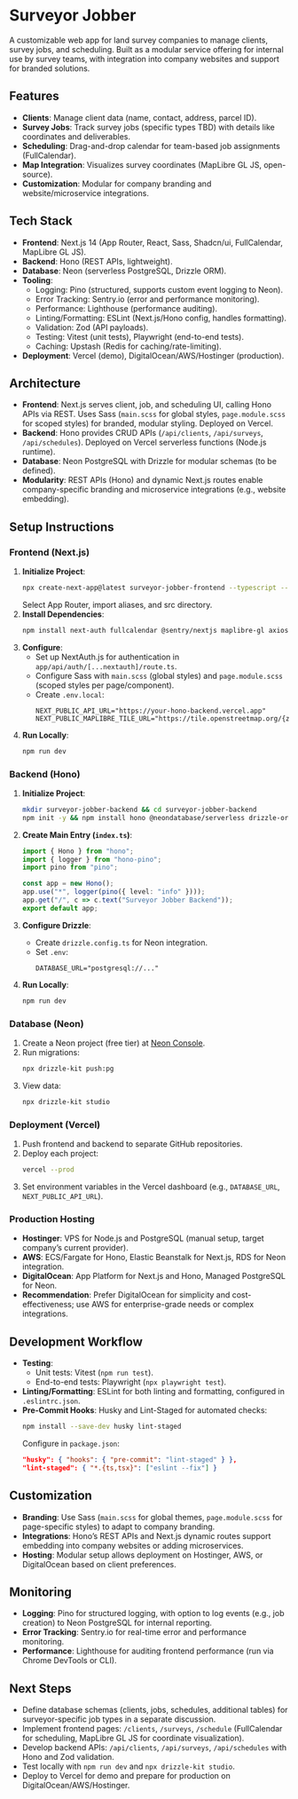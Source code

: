 # Surveyor Jobber

A customizable web app for land survey companies to manage clients, survey jobs, and scheduling. Built as a modular service offering for internal use by survey teams, with integration into company websites and support for branded solutions.

## Features

- **Clients**: Manage client data (name, contact, address, parcel ID).
- **Survey Jobs**: Track survey jobs (specific types TBD) with details like coordinates and deliverables.
- **Scheduling**: Drag-and-drop calendar for team-based job assignments (FullCalendar).
- **Map Integration**: Visualizes survey coordinates (MapLibre GL JS, open-source).
- **Customization**: Modular for company branding and website/microservice integrations.

## Tech Stack

- **Frontend**: Next.js 14 (App Router, React, Sass, Shadcn/ui, FullCalendar, MapLibre GL JS).
- **Backend**: Hono (REST APIs, lightweight).
- **Database**: Neon (serverless PostgreSQL, Drizzle ORM).
- **Tooling**:
  - Logging: Pino (structured, supports custom event logging to Neon).
  - Error Tracking: Sentry.io (error and performance monitoring).
  - Performance: Lighthouse (performance auditing).
  - Linting/Formatting: ESLint (Next.js/Hono config, handles formatting).
  - Validation: Zod (API payloads).
  - Testing: Vitest (unit tests), Playwright (end-to-end tests).
  - Caching: Upstash (Redis for caching/rate-limiting).
- **Deployment**: Vercel (demo), DigitalOcean/AWS/Hostinger (production).

## Architecture

- **Frontend**: Next.js serves client, job, and scheduling UI, calling Hono APIs via REST. Uses Sass (`main.scss` for global styles, `page.module.scss` for scoped styles) for branded, modular styling. Deployed on Vercel.
- **Backend**: Hono provides CRUD APIs (`/api/clients`, `/api/surveys`, `/api/schedules`). Deployed on Vercel serverless functions (Node.js runtime).
- **Database**: Neon PostgreSQL with Drizzle for modular schemas (to be defined).
- **Modularity**: REST APIs (Hono) and dynamic Next.js routes enable company-specific branding and microservice integrations (e.g., website embedding).

## Setup Instructions

### Frontend (Next.js)

1. **Initialize Project**:
   ```bash
   npx create-next-app@latest surveyor-jobber-frontend --typescript --eslint
   ```
   Select App Router, import aliases, and src directory.
2. **Install Dependencies**:
   ```bash
   npm install next-auth fullcalendar @sentry/nextjs maplibre-gl axios zod sass @playwright/test vitest husky lint-staged
   ```
3. **Configure**:
   - Set up NextAuth.js for authentication in `app/api/auth/[...nextauth]/route.ts`.
   - Configure Sass with `main.scss` (global styles) and `page.module.scss` (scoped styles per page/component).
   - Create `.env.local`:
     ```env
     NEXT_PUBLIC_API_URL="https://your-hono-backend.vercel.app"
     NEXT_PUBLIC_MAPLIBRE_TILE_URL="https://tile.openstreetmap.org/{z}/{x}/{y}.png"
     ```
4. **Run Locally**:
   ```bash
   npm run dev
   ```

### Backend (Hono)

1. **Initialize Project**:
   ```bash
   mkdir surveyor-jobber-backend && cd surveyor-jobber-backend
   npm init -y && npm install hono @neondatabase/serverless drizzle-orm drizzle-kit pino zod
   ```
2. **Create Main Entry (`index.ts`)**:

   ```typescript
   import { Hono } from "hono";
   import { logger } from "hono-pino";
   import pino from "pino";

   const app = new Hono();
   app.use("*", logger(pino({ level: "info" })));
   app.get("/", c => c.text("Surveyor Jobber Backend"));
   export default app;
   ```

3. **Configure Drizzle**:
   - Create `drizzle.config.ts` for Neon integration.
   - Set `.env`:
     ```env
     DATABASE_URL="postgresql://..."
     ```
4. **Run Locally**:
   ```bash
   npm run dev
   ```

### Database (Neon)

1. Create a Neon project (free tier) at [Neon Console](https://console.neon.tech).
2. Run migrations:
   ```bash
   npx drizzle-kit push:pg
   ```
3. View data:
   ```bash
   npx drizzle-kit studio
   ```

### Deployment (Vercel)

1. Push frontend and backend to separate GitHub repositories.
2. Deploy each project:
   ```bash
   vercel --prod
   ```
3. Set environment variables in the Vercel dashboard (e.g., `DATABASE_URL`, `NEXT_PUBLIC_API_URL`).

### Production Hosting

- **Hostinger**: VPS for Node.js and PostgreSQL (manual setup, target company’s current provider).
- **AWS**: ECS/Fargate for Hono, Elastic Beanstalk for Next.js, RDS for Neon integration.
- **DigitalOcean**: App Platform for Next.js and Hono, Managed PostgreSQL for Neon.
- **Recommendation**: Prefer DigitalOcean for simplicity and cost-effectiveness; use AWS for enterprise-grade needs or complex integrations.

## Development Workflow

- **Testing**:
  - Unit tests: Vitest (`npm run test`).
  - End-to-end tests: Playwright (`npx playwright test`).
- **Linting/Formatting**: ESLint for both linting and formatting, configured in `.eslintrc.json`.
- **Pre-Commit Hooks**: Husky and Lint-Staged for automated checks:
  ```bash
  npm install --save-dev husky lint-staged
  ```
  Configure in `package.json`:
  ```json
  "husky": { "hooks": { "pre-commit": "lint-staged" } },
  "lint-staged": { "*.{ts,tsx}": ["eslint --fix"] }
  ```

## Customization

- **Branding**: Use Sass (`main.scss` for global themes, `page.module.scss` for page-specific styles) to adapt to company branding.
- **Integrations**: Hono’s REST APIs and Next.js dynamic routes support embedding into company websites or adding microservices.
- **Hosting**: Modular setup allows deployment on Hostinger, AWS, or DigitalOcean based on client preferences.

## Monitoring

- **Logging**: Pino for structured logging, with option to log events (e.g., job creation) to Neon PostgreSQL for internal reporting.
- **Error Tracking**: Sentry.io for real-time error and performance monitoring.
- **Performance**: Lighthouse for auditing frontend performance (run via Chrome DevTools or CLI).

## Next Steps

- Define database schemas (clients, jobs, schedules, additional tables) for surveyor-specific job types in a separate discussion.
- Implement frontend pages: `/clients`, `/surveys`, `/schedule` (FullCalendar for scheduling, MapLibre GL JS for coordinate visualization).
- Develop backend APIs: `/api/clients`, `/api/surveys`, `/api/schedules` with Hono and Zod validation.
- Test locally with `npm run dev` and `npx drizzle-kit studio`.
- Deploy to Vercel for demo and prepare for production on DigitalOcean/AWS/Hostinger.
